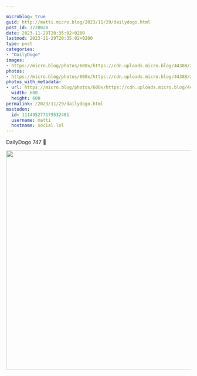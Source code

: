```yaml
---

microblog: true
guid: http://matti.micro.blog/2023/11/29/dailydogo.html
post_id: 3720020
date: 2023-11-29T20:35:02+0200
lastmod: 2023-11-29T20:35:02+0200
type: post
categories:
- "DailyDogo"
images:
- https://micro.blog/photos/600x/https://cdn.uploads.micro.blog/44388/2023/76a0311fabea43b2a41801f370dd875a.jpg
photos:
- https://micro.blog/photos/600x/https://cdn.uploads.micro.blog/44388/2023/76a0311fabea43b2a41801f370dd875a.jpg
photos_with_metadata:
- url: https://micro.blog/photos/600x/https://cdn.uploads.micro.blog/44388/2023/76a0311fabea43b2a41801f370dd875a.jpg
  width: 600
  height: 600
permalink: /2023/11/29/dailydogo.html
mastodon:
  id: 111495277179532481
  username: matti
  hostname: social.lol
---
```

DailyDogo 747 🐶

<img src="/media/uploads/2023/76a0311fabea43b2a41801f370dd875a.jpg" width="600" height="600" alt="" />
